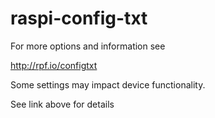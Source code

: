 # raspi-config-txt

For more options and information see

http://rpf.io/configtxt

Some settings may impact device functionality.

See link above for details
